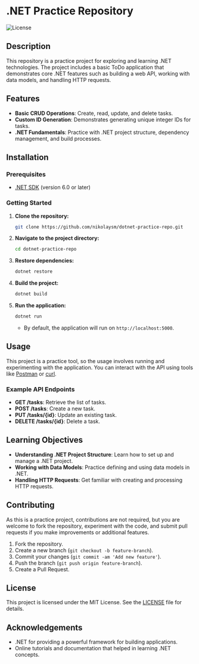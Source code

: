 # .NET Practice Repository

![License](https://img.shields.io/badge/license-MIT-blue.svg)

## Description

This repository is a practice project for exploring and learning .NET technologies. The project includes a basic ToDo application that demonstrates core .NET features such as building a web API, working with data models, and handling HTTP requests.

## Features

- **Basic CRUD Operations**: Create, read, update, and delete tasks.
- **Custom ID Generation**: Demonstrates generating unique integer IDs for tasks.
- **.NET Fundamentals**: Practice with .NET project structure, dependency management, and build processes.

## Installation

### Prerequisites

- [.NET SDK](https://dotnet.microsoft.com/download) (version 6.0 or later)

### Getting Started

1. **Clone the repository:**

    ```sh
    git clone https://github.com/nikolaysm/dotnet-practice-repo.git
    ```

2. **Navigate to the project directory:**

    ```sh
    cd dotnet-practice-repo
    ```

3. **Restore dependencies:**

    ```sh
    dotnet restore
    ```

4. **Build the project:**

    ```sh
    dotnet build
    ```

5. **Run the application:**

    ```sh
    dotnet run
    ```

   - By default, the application will run on `http://localhost:5000`.

## Usage

This project is a practice tool, so the usage involves running and experimenting with the application. You can interact with the API using tools like [Postman](https://www.postman.com/) or [curl](https://curl.se/).

### Example API Endpoints

- **GET /tasks**: Retrieve the list of tasks.
- **POST /tasks**: Create a new task.
- **PUT /tasks/{id}**: Update an existing task.
- **DELETE /tasks/{id}**: Delete a task.

## Learning Objectives

- **Understanding .NET Project Structure**: Learn how to set up and manage a .NET project.
- **Working with Data Models**: Practice defining and using data models in .NET.
- **Handling HTTP Requests**: Get familiar with creating and processing HTTP requests.

## Contributing

As this is a practice project, contributions are not required, but you are welcome to fork the repository, experiment with the code, and submit pull requests if you make improvements or additional features.

1. Fork the repository.
2. Create a new branch (`git checkout -b feature-branch`).
3. Commit your changes (`git commit -am 'Add new feature'`).
4. Push the branch (`git push origin feature-branch`).
5. Create a Pull Request.

## License

This project is licensed under the MIT License. See the [LICENSE](LICENSE) file for details.

## Acknowledgements

- .NET for providing a powerful framework for building applications.
- Online tutorials and documentation that helped in learning .NET concepts.

